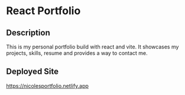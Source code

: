 # React Portfolio

## Description
This is my personal portfolio build with react and vite. It showcases my projects, skills, resume and provides a way to contact me.

## Deployed Site
https://nicolesportfolio.netlify.app
